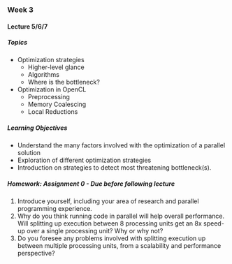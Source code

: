 ### Week 3

#### Lecture 5/6/7

##### Topics
* Optimization strategies
  * Higher-level glance
  * Algorithms
  * Where is the bottleneck?
* Optimization in OpenCL
  * Preprocessing
  * Memory Coalescing
  * Local Reductions
  
##### Learning Objectives
* Understand the many factors involved with the optimization of a parallel solution
* Exploration of different optimization strategies
* Introduction on strategies to detect most threatening bottleneck(s).

##### Homework: Assignment 0 - Due before following lecture
1.  Introduce yourself, including your area of research and parallel programming experience.
2.	Why do you think running code in parallel will help overall performance. Will splitting up execution between 8 processing units get an 8x speed-up over a single processing unit? Why or why not?
3.	Do you foresee any problems involved with splitting execution up between multiple processing units, from a scalability and performance perspective?

